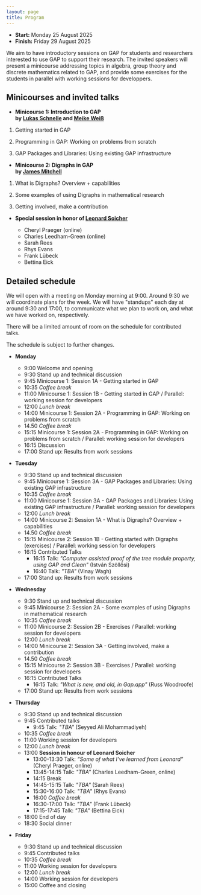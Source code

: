 ```yaml
---
layout: page
title: Program
---
```


<!-- 
<p style="color:red; font-style: italic;">CAUTION: THIS IS A PREVIEW AND THINGS ARE NOT FINAL YET</p>
-->

* __Start:__ Monday 25 August 2025 <!-- , 9:00 UTC -->
* __Finish:__ Friday 29 August 2025

We aim to have introductory sessions on GAP for students and researchers
interested to use GAP to support their research. The invited speakers will
present a minicourse addressing topics in algebra, group theory and discrete
mathematics related to GAP, and provide some exercises for the students in
parallel with working sessions for developpers. 

<!--
But we are looking for more talks, so please <a href="mailto:{{site.email}}">contact us via email</a> and let us know if you would like to give a talk about your research! We welcome talks about computational mathematics research, which utilised GAP.
-->

## Minicourses and invited talks

- **Minicourse 1: Introduction to GAP  
        by [Lukas Schnelle](https://lukasschnelle.de/) and [Meike Weiß](https://www.art.rwth-aachen.de/cms/MATHB/Der-Lehrstuhl/Team/Wissenschaftliche-Beschaeftigte/~bdqzeo/Meike-Weiss/lidx/1/)**

1. Getting started in GAP 

2. Programming in GAP: Working on problems from scratch

3. GAP Packages and Libraries: Using existing GAP infrastructure

- **Minicourse 2: Digraphs in GAP  
        by [James Mitchell](https://jdbm.me)**

1. What is Digraphs? Overview + capabilities
        
2. Some examples of using Digraphs in mathematical research

3. Getting involved, make a contribution


- **Special session in honor of [Leonard Soicher](https://webspace.maths.qmul.ac.uk/l.h.soicher/)**

    - Cheryl Praeger (online)
    - Charles Leedham-Green (online)
    - Sarah Rees
    - Rhys Evans
    - Frank Lübeck
    - Bettina Eick

  
## Detailed schedule

We will open with a meeting on Monday morning at 9:00. Around 9:30 we will coordinate plans for the week.
We will have "standups" each day at around 9:30 and 17:00, to
communicate what we plan to work on, and what we have worked on, respectively.

There will be a limited amount of room on the schedule for contributed talks.

The schedule is subject to further changes. 


- **Monday**
  - 9:00 Welcome and opening
  - 9:30 Stand up and technical discussion
  - 9:45 Minicourse 1: Session 1A - Getting started in GAP
  - 10:35 *Coffee break*
  - 11:00 Minicourse 1: Session 1B - Getting started in GAP / Parallel: working session for developers
  - 12:00 *Lunch break*
  - 14:00 Minicourse 1: Session 2A - Programming in GAP: Working on problems from scratch
  - 14.50 *Coffee break*
  - 15:15 Minicourse 1: Session 2A - Programming in GAP: Working on problems from scratch / Parallel: working session for developers
  - 16:15 Discussion
  - 17:00 Stand up: Results from work sessions

- **Tuesday**
  - 9:30 Stand up and technical discussion
  - 9:45 Minicourse 1: Session 3A - GAP Packages and Libraries: Using existing GAP infrastructure
  - 10:35 *Coffee break*
  - 11:00 Minicourse 1: Session 3A - GAP Packages and Libraries: Using existing GAP infrastructure / Parallel: working session for developers
  - 12:00 *Lunch break*
  - 14:00 Minicourse 2: Session 1A - What is Digraphs? Overview + capabilities
  - 14.50 *Coffee break*
  - 15:15 Minicourse 2: Session 1B - Getting started with Digraphs (exercises) / Parallel: working session for developers
  - 16:15 Contributed Talks
    - 16:15 Talk: *"Computer assisted proof of the tree module property, using GAP and Clean"* (István Szöllősi)
    - 16:40 Talk: *"TBA"* (Vinay Wagh)
  - 17:00 Stand up: Results from work sessions

- **Wednesday**
  - 9:30 Stand up and technical discussion
  - 9:45 Minicourse 2: Session 2A - Some examples of using Digraphs in mathematical research
  - 10:35 *Coffee break*
  - 11:00 Minicourse 2: Session 2B - Exercises / Parallel: working session for developers
  - 12:00 *Lunch break*
  - 14:00 Minicourse 2: Session 3A - Getting involved, make a contribution
  - 14.50 *Coffee break*
  - 15:15 Minicourse 2: Session 3B - Exercises / Parallel: working session for developers
  - 16:15 Contributed Talks
    - 16:15 Talk: *"What is new, and old, in Gap.app"* (Russ Woodroofe) 
  - 17:00 Stand up: Results from work sessions

- **Thursday**
  - 9:30 Stand up and technical discussion
  - 9:45 Contributed talks
    - 9:45 Talk: *"TBA"* (Seyyed Ali Mohammadiyeh) 
  - 10:35 *Coffee break*
  - 11:00 Working session for developers
  - 12:00 *Lunch break*
  - 13:00 **Session in honour of Leonard Soicher**
    - 13:00-13:30 Talk: *“Some of what I’ve learned from Leonard”* (Cheryl Praeger, online)
    - 13:45-14:15 Talk: *"TBA"* (Charles Leedham-Green, online)
    - 14:15 Break
    - 14:45-15:15 Talk: *"TBA"* (Sarah Rees)
    - 15:30-16:00 Talk: *"TBA"* (Rhys Evans)
    - 16:00 *Coffee break*
    - 16:30-17:00 Talk: *"TBA"* (Frank Lübeck)
    - 17:15-17:45 Talk: *"TBA"* (Bettina Eick)
  - 18:00 End of day
  - 18:30 Social dinner

- **Friday**
  - 9:30 Stand up and technical discussion
  - 9:45 Contributed talks
  - 10:35 *Coffee break*
  - 11:00 Working session for developers
  - 12:00 *Lunch break*
  - 14:00 Working session for developers
  - 15:00 Coffee and closing
